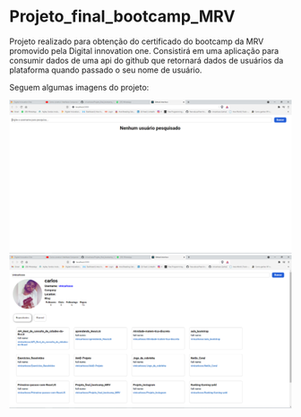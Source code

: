 # Projeto_final_bootcamp_MRV
Projeto realizado para obtenção do certificado do bootcamp da MRV promovido pela Digital innovation one. Consistirá em uma aplicação para consumir dados de uma api do github que retornará dados de usuários da plataforma quando passado o seu nome de usuário.

Seguem algumas imagens do projeto:

<img src = "https://github.com/vinicarlosss/Projeto_final_bootcamp_MRV/blob/main/github-app/img/imagem1.png?raw=true"/>

<img src = "https://github.com/vinicarlosss/Projeto_final_bootcamp_MRV/blob/main/github-app/img/imagem2.png?raw=true"/>

